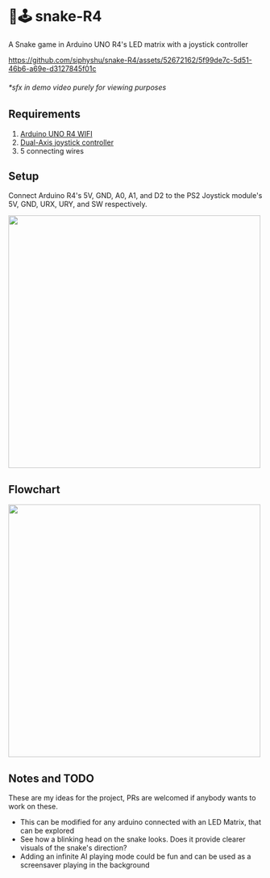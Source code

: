 # 🐍🕹️ snake-R4

A Snake game in Arduino UNO R4's LED matrix with a joystick controller

https://github.com/siphyshu/snake-R4/assets/52672162/5f99de7c-5d51-46b6-a69e-d3127845f01c

###### _*sfx in demo video purely for viewing purposes_

## Requirements

1. [Arduino UNO R4 WIFI](https://store.arduino.cc/products/uno-r4-wifi)
2. [Dual-Axis joystick controller](https://robu.in/product/joystick-module-ps2-breakout-sensor/)
3. 5 connecting wires

## Setup

Connect Arduino R4's 5V, GND, A0, A1, and D2 to the PS2 Joystick module's 5V, GND, URX, URY, and SW respectively.

<img src="https://github.com/siphyshu/snake-R4/assets/52672162/23e4b67c-cdf1-4ca2-9919-640c709266d0" width="500">

## Flowchart

<img src="https://github.com/siphyshu/snake-R4/assets/52672162/bc6d4910-c166-4104-881e-f4880cef92a3" width="500">

## Notes and TODO

These are my ideas for the project, PRs are welcomed if anybody wants to work on these.

* This can be modified for any arduino connected with an LED Matrix, that can be explored
* See how a blinking head on the snake looks. Does it provide clearer visuals of the snake's direction?
* Adding an infinite AI playing mode could be fun and can be used as a screensaver playing in the background
